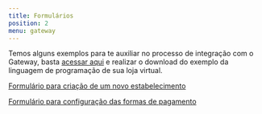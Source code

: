 ```yaml
---
title: Formulários
position: 2
menu: gateway
---
```


Temos alguns exemplos para te auxiliar no processo de integração com o Gateway, basta <a href="https://yapay.acelerato.com/base-de-conhecimento/#/artigos/2" target="_blank" class="linkPadraoVerde">acessar aqui</a> e realizar o download do exemplo da linguagem de programação de sua loja virtual.

<a href="https://yapay.acelerato.com/base-de-conhecimento/#/artigos/70" target="_blank" class="linkPadraoVerde">Formulário para criação de um novo estabelecimento</a>

<a href="https://yapay.acelerato.com/base-de-conhecimento/#/artigos/71" target="_blank" class="linkPadraoVerde">Formulário para configuração das formas de pagamento</a>

